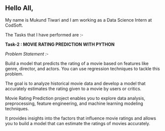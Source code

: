 ## Hello All,

My name is Mukund Tiwari and I am working as a Data Science Intern at CodSoft. 

The Tasks that I have performed are :- 

**Task-2 : MOVIE RATING PREDICTION WITH PYTHON**

*Problem Statement :-*

Build a model that predicts the rating of a movie based on features like genre, director, and actors. You can use regression techniques to tackle this problem.

The goal is to analyze historical movie data and develop a model that accurately estimates the rating given to a movie by users or critics.

Movie Rating Prediction project enables you to explore data analysis, preprocessing, feature engineering, and machine learning modeling techniques. 

It provides insights into the factors that influence movie ratings and allows you to build a model that can estimate the ratings of movies accurately.
